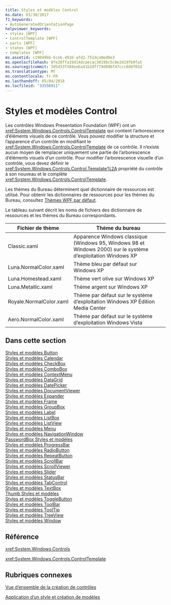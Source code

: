 ```yaml
---
title: Styles et modèles Control
ms.date: 03/30/2017
f1_keywords:
- AutoGeneratedOrientationPage
helpviewer_keywords:
- styles [WPF]
- ControlTemplate [WPF]
- parts [WPF]
- states [WPF]
- templates [WPF]
ms.assetid: c19049bb-5ceb-492d-afd2-751dca0ed8e3
ms.openlocfilehash: 0fe20ffa19d14dcaecac30198c5c0e2d19fb9fa5
ms.sourcegitcommit: 3d5d33f384eeba41b2dff79d096f47ccc8d8f03d
ms.translationtype: MT
ms.contentlocale: fr-FR
ms.lasthandoff: 05/04/2018
ms.locfileid: "33556911"
---
```

# <a name="control-styles-and-templates"></a>Styles et modèles Control
Les contrôles Windows Presentation Foundation (WPF) ont un <xref:System.Windows.Controls.ControlTemplate> qui contient l’arborescence d’éléments visuels de ce contrôle. Vous pouvez modifier la structure et l’apparence d’un contrôle en modifiant le <xref:System.Windows.Controls.ControlTemplate> de ce contrôle. Il n’existe aucun moyen de remplacer uniquement une partie de l’arborescence d’éléments visuels d’un contrôle. Pour modifier l’arborescence visuelle d’un contrôle, vous devez définir le <xref:System.Windows.Controls.Control.Template%2A> propriété du contrôle à son nouveau et le complète <xref:System.Windows.Controls.ControlTemplate>.  
  
 Les thèmes du Bureau déterminent quel dictionnaire de ressources est utilisé. Pour obtenir les dictionnaires de ressources pour les thèmes du Bureau, consultez [Thèmes WPF par défaut](http://go.microsoft.com/fwlink/?LinkID=158252).  
  
 Le tableau suivant décrit les noms de fichiers des dictionnaire de ressources et les thèmes du Bureau correspondants.  
  
|Fichier de thème|Thème du bureau|  
|----------------|-------------------|  
|Classic.xaml|Apparence Windows classique (Windows 95, Windows 98 et Windows 2000) sur le système d’exploitation Windows XP|  
|Luna.NormalColor.xaml|Thème bleu par défaut sur Windows XP|  
|Luna.Homestead.xaml|Thème vert olive sur Windows XP|  
|Luna.Metallic.xaml|Thème argent sur Windows XP|  
|Royale.NormalColor.xaml|Thème par défaut sur le système d’exploitation Windows XP Édition Media Center|  
|Aero.NormalColor.xaml|Thème par défaut sur le système d’exploitation Windows Vista|  
  
## <a name="in-this-section"></a>Dans cette section  
 [Styles et modèles Button](../../../../docs/framework/wpf/controls/button-styles-and-templates.md)  
 [Styles et modèles Calendar](../../../../docs/framework/wpf/controls/calendar-styles-and-templates.md)  
 [Styles et modèles CheckBox](../../../../docs/framework/wpf/controls/checkbox-styles-and-templates.md)  
 [Styles et modèles ComboBox](../../../../docs/framework/wpf/controls/combobox-styles-and-templates.md)  
 [Styles et modèles ContextMenu](../../../../docs/framework/wpf/controls/contextmenu-styles-and-templates.md)  
 [Styles et modèles DataGrid](../../../../docs/framework/wpf/controls/datagrid-styles-and-templates.md)  
 [Styles et modèles DatePicker](../../../../docs/framework/wpf/controls/datepicker-styles-and-templates.md)  
 [Styles et modèles DocumentViewer](../../../../docs/framework/wpf/controls/documentviewer-styles-and-templates.md)  
 [Styles et modèles Expander](../../../../docs/framework/wpf/controls/expander-styles-and-templates.md)  
 [Styles et modèles Frame](../../../../docs/framework/wpf/controls/frame-styles-and-templates.md)  
 [Styles et modèles GroupBox](../../../../docs/framework/wpf/controls/groupbox-styles-and-templates.md)  
 [Styles et modèles Label](../../../../docs/framework/wpf/controls/label-styles-and-templates.md)  
 [Styles et modèles ListBox](../../../../docs/framework/wpf/controls/listbox-styles-and-templates.md)  
 [Styles et modèles ListView](../../../../docs/framework/wpf/controls/listview-styles-and-templates.md)  
 [Styles et modèles Menu](../../../../docs/framework/wpf/controls/menu-styles-and-templates.md)  
 [Styles et modèles NavigationWindow](../../../../docs/framework/wpf/controls/navigationwindow-styles-and-templates.md)  
 [PasswordBox Styles et modèles](../../../../docs/framework/wpf/controls/passwordbox-syles-and-templates.md)  
 [Styles et modèles ProgressBar](../../../../docs/framework/wpf/controls/progressbar-styles-and-templates.md)  
 [Styles et modèles RadioButton](../../../../docs/framework/wpf/controls/radiobutton-styles-and-templates.md)  
 [Styles et modèles RepeatButton](../../../../docs/framework/wpf/controls/repeatbutton-syles-and-templates.md)  
 [Styles et modèles ScrollBar](../../../../docs/framework/wpf/controls/scrollbar-styles-and-templates.md)  
 [Styles et modèles ScrollViewer](../../../../docs/framework/wpf/controls/scrollviewer-styles-and-templates.md)  
 [Styles et modèles Slider](../../../../docs/framework/wpf/controls/slider-styles-and-templates.md)  
 [Styles et modèles StatusBar](../../../../docs/framework/wpf/controls/statusbar-styles-and-templates.md)  
 [Styles et modèles TabControl](../../../../docs/framework/wpf/controls/tabcontrol-styles-and-templates.md)  
 [Styles et modèles TextBox](../../../../docs/framework/wpf/controls/textbox-styles-and-templates.md)  
 [Thumb Styles et modèles](../../../../docs/framework/wpf/controls/thumb-syles-and-templates.md)  
 [Styles et modèles ToggleButton](../../../../docs/framework/wpf/controls/togglebutton-syles-and-templates.md)  
 [Styles et modèles ToolBar](../../../../docs/framework/wpf/controls/toolbar-styles-and-templates.md)  
 [Styles et modèles ToolTip](../../../../docs/framework/wpf/controls/tooltip-styles-and-templates.md)  
 [Styles et modèles TreeView](../../../../docs/framework/wpf/controls/treeview-styles-and-templates.md)  
 [Styles et modèles Window](../../../../docs/framework/wpf/controls/window-styles-and-templates.md)  
  
## <a name="reference"></a>Référence  
 <xref:System.Windows.Controls>  
  
 <xref:System.Windows.Controls.ControlTemplate>  
  
## <a name="related-sections"></a>Rubriques connexes  
 [Vue d’ensemble de la création de contrôles](../../../../docs/framework/wpf/controls/control-authoring-overview.md)  
  
 [Application d’un style et création de modèles](../../../../docs/framework/wpf/controls/styling-and-templating.md)

